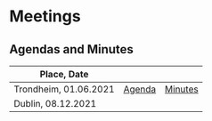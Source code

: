 Meetings
=======================
## Agendas and Minutes

| Place, Date               |                        |                                         |
|---------------------------|------------------------|-----------------------------------------|
| Trondheim, 01.06.2021     | [Agenda](./0621A.md)  | [Minutes](./0621M.md)                     |
| Dublin, 08.12.2021        |                                         |

